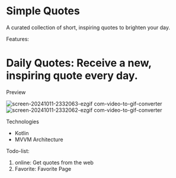 # Simple Quotes

A curated collection of short, inspiring quotes to brighten your day.

Features:

  # Daily Quotes: Receive a new, inspiring quote every day.


Preview

![screen-20241011-2332063-ezgif com-video-to-gif-converter](https://github.com/user-attachments/assets/6e15a01e-28b7-45dc-b6e2-3e9f032a57a6)   ![screen-20241011-2332062-ezgif com-video-to-gif-converter](https://github.com/user-attachments/assets/2229ced9-e201-4343-b1b2-064c285ffab5)


Technologies

- Kotlin
- MVVM Architecture

Todo-list:

  1. online: Get quotes from the web
  2. Favorite: Favorite Page
